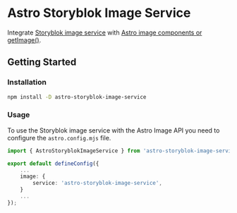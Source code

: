 # Astro Storyblok Image Service
Integrate [Storyblok image service](https://www.storyblok.com/docs/image-service/) with [Astro image components or getImage()](https://docs.astro.build/en/guides/images/). 

## Getting Started

### Installation

```bash
npm install -D astro-storyblok-image-service
```

### Usage
To use the Storyblok image service with the Astro Image API you need to configure the `astro.config.mjs` file. 

```ts
import { AstroStoryblokImageService } from 'astro-storyblok-image-service';

export default defineConfig({
    ...
    image: {
        service: 'astro-storyblok-image-service',
    }
    ...
});

```

